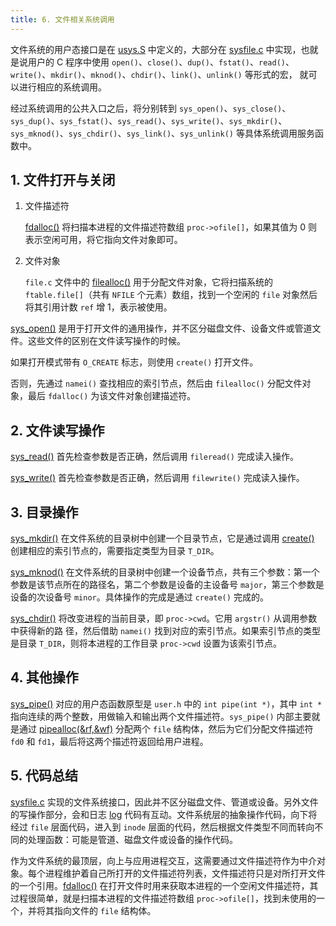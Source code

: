 ```yaml
---
title: 6. 文件相关系统调用
---
```


文件系统的用户态接口是在 [usys.S](https://github.com/professordeng/xv6-expansion/blob/master/usys.S) 中定义的，大部分在 [sysfile.c](https://github.com/professordeng/xv6-expansion/blob/master/sysfile.c) 中实现，也就是说用户的 C 程序中使用 `open()`、`close()`、`dup()`、`fstat()`、`read()`、`write()`、`mkdir()`、`mknod()`、`chdir()`、`link()`、`unlink()` 等形式的宏， 就可以进行相应的系统调用。

经过系统调用的公共入口之后，将分别转到 `sys_open()`、`sys_close()`、`sys_dup()`、`sys_fstat()`、`sys_read()`、`sys_write()`、`sys_mkdir()`、`sys_mknod()`、`sys_chdir()`、`sys_link()`、`sys_unlink()` 等具体系统调用服务函数中。

## 1. 文件打开与关闭

1. 文件描述符

   [fdalloc()](https://github.com/professordeng/xv6-expansion/blob/master/sysfile.c#L38) 将扫描本进程的文件描述符数组 `proc->ofile[]`，如果其值为 0 则表示空闲可用，将它指向文件对象即可。

2. 文件对象

   `file.c` 文件中的 [filealloc()](https://github.com/professordeng/xv6-expansion/blob/master/file.c#L25) 用于分配文件对象，它将扫描系统的 `ftable.file[]`（共有 `NFILE` 个元素）数组，找到一个空闲的 `file` 对象然后将其引用计数 `ref` 增 1，表示被使用。

[sys_open()](https://github.com/professordeng/xv6-expansion/blob/master/sysfile.c#L286) 是用于打开文件的通用操作，并不区分磁盘文件、设备文件或管道文件。这些文件的区别在文件读写操作的时候。

如果打开模式带有 `O_CREATE` 标志，则使用 `create()` 打开文件。

否则，先通过 `namei()` 查找相应的索引节点，然后由 `filealloc()` 分配文件对象，最后 `fdalloc()` 为该文件对象创建描述符。

## 2. 文件读写操作

[sys_read()](https://github.com/professordeng/xv6-expansion/blob/master/sysfile.c#L69) 首先检查参数是否正确，然后调用 `fileread()` 完成读入操作。 

[sys_write()](https://github.com/professordeng/xv6-expansion/blob/master/sysfile.c#L81) 首先检查参数是否正确，然后调用 `filewrite()` 完成读入操作。

## 3. 目录操作

[sys_mkdir()](https://github.com/professordeng/xv6-expansion/blob/master/sysfile.c#L336) 在文件系统的目录树中创建一个目录节点，它是通过调用 [create()](https://github.com/professordeng/xv6-expansion/blob/master/sysfile.c#L343) 创建相应的索引节点的，需要指定类型为目录 `T_DIR`。

[sys_mknod()](https://github.com/professordeng/xv6-expansion/blob/master/sysfile.c#L352) 在文件系统的目录树中创建一个设备节点，共有三个参数：第一个参数是该节点所在的路径名，第二个参数是设备的主设备号 `major`，第三个参数是设备的次设备号 `minor`。具体操作的完成是通过 `create()` 完成的。

[sys_chdir()](https://github.com/professordeng/xv6-expansion/blob/master/sysfile.c#L372) 将改变进程的当前目录，即 `proc->cwd`。它用 `argstr()` 从调用参数中获得新的路 径，然后借助 `namei()` 找到对应的索引节点。如果索引节点的类型是目录 `T_DIR`，则将本进程的工作目录 `proc->cwd` 设置为该索引节点。

## 4. 其他操作

[sys_pipe()](https://github.com/professordeng/xv6-expansion/blob/master/sysfile.c#L423) 对应的用户态函数原型是 `user.h` 中的 `int pipe(int *)`，其中 `int *` 指向连续的两个整数，用做输入和输出两个文件描述符。`sys_pipe()` 内部主要就是通过 [pipealloc(&rf,&wf)](https://github.com/professordeng/xv6-expansion/blob/master/pipe.c#L22) 分配两个 `file` 结构体，然后为它们分配文件描述符 `fd0` 和 `fd1`，最后将这两个描述符返回给用户进程。

## 5. 代码总结

[sysfile.c](https://github.com/professordeng/xv6-expansion/blob/master/sysfile.c) 实现的文件系统接口，因此并不区分磁盘文件、管道或设备。另外文件的写操作部分，会和日志 [log](https://github.com/professordeng/xv6-expansion/blob/master/log.c) 代码有互动。文件系统层的抽象操作代码，向下将经过 `file` 层面代码，进入到 `inode` 层面的代码，然后根据文件类型不同而转向不同的处理函数：可能是管道、磁盘文件或设备的操作代码。

作为文件系统的最顶层，向上与应用进程交互，这需要通过文件描述符作为中介对象。每个进程维护着自己所打开的文件描述符列表，文件描述符只是对所打开文件的一个引用。[fdalloc()](https://github.com/professordeng/xv6-expansion/blob/master/sysfile.c#L38) 在打开文件时用来获取本进程的一个空闲文件描述符，其过程很简单，就是扫描本进程的文件描述符数组 `proc->ofile[]`，找到未使用的一个，并将其指向文件的 `file` 结构体。